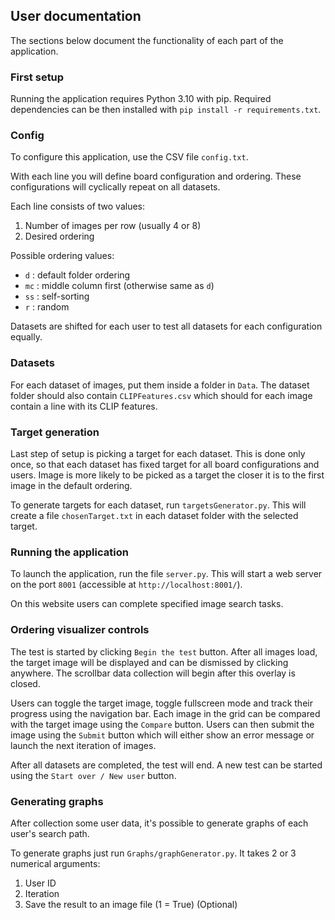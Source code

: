 ## User documentation

The sections below document the functionality of each part of the application.

### First setup

Running the application requires Python 3.10 with pip. Required dependencies can be then installed with `pip install -r requirements.txt`.

### Config

To configure this application, use the CSV file `config.txt`.

With each line you will define board configuration and ordering. These configurations will cyclically repeat on all datasets.

Each line consists of two values:
1) Number of images per row (usually 4 or 8)
2) Desired ordering

Possible ordering values:
- `d` : default folder ordering
- `mc` : middle column first (otherwise same as `d`)
- `ss` : self-sorting
- `r` : random

Datasets are shifted for each user to test all datasets for each configuration equally.

### Datasets

For each dataset of images, put them inside a folder in `Data`. The dataset folder should also contain `CLIPFeatures.csv` which should for each image contain a line with its CLIP features.

### Target generation

Last step of setup is picking a target for each dataset. This is done only once, so that each dataset has fixed target for all board configurations and users. Image is more likely to be picked as a target the closer it is to the first image in the default ordering.

To generate targets for each dataset, run `targetsGenerator.py`. This will create a file `chosenTarget.txt` in each dataset folder with the selected target.

### Running the application

To launch the application, run the file `server.py`. This will start a web server on the port `8001` (accessible at `http://localhost:8001/`).

On this website users can complete specified image search tasks.

### Ordering visualizer controls

The test is started by clicking `Begin the test` button. After all images load, the target image will be displayed and can be dismissed by clicking anywhere. The scrollbar data collection will begin after this overlay is closed.

Users can toggle the target image, toggle fullscreen mode and track their progress using the navigation bar. Each image in the grid can be compared with the target image using the `Compare` button. Users can then submit the image using the `Submit` button which will either show an error message or launch the next iteration of images.

After all datasets are completed, the test will end. A new test can be started using the `Start over / New user` button.

### Generating graphs

After collection some user data, it's possible to generate graphs of each user's search path.

To generate graphs just run `Graphs/graphGenerator.py`. It takes 2 or 3 numerical arguments:
1) User ID
2) Iteration
3) Save the result to an image file (1 = True) (Optional)